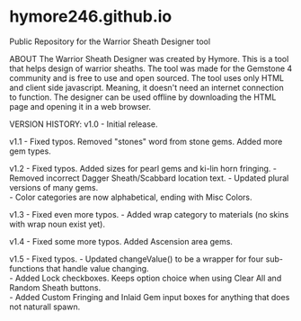 # hymore246.github.io
Public Repository for the Warrior Sheath Designer tool

ABOUT
The Warrior Sheath Designer was created by Hymore.
This is a tool that helps design of warrior sheaths. The tool was made for the Gemstone 4 community
and is free to use and open sourced. The tool uses only HTML and client side javascript. Meaning, it
doesn't need an internet connection to function. The designer can be used offline by downloading
the HTML page and opening it in a web browser.

VERSION HISTORY:
v1.0  - Initial release.

v1.1  - Fixed typos. Removed "stones" word from stone gems. Added more gem types.

v1.2  - Fixed typos. Added sizes for pearl gems and ki-lin horn fringing.
      - Removed incorrect Dagger Sheath/Scabbard location text. 
      - Updated plural versions of many gems.        
      - Color categories are now alphabetical, ending with Misc Colors.
         
v1.3  - Fixed even more typos.
      - Added wrap category to materials (no skins with wrap noun exist yet).
        
v1.4  - Fixed some more typos. Added Ascension area gems.

v1.5  - Fixed typos. 
      - Updated changeValue() to be a wrapper for four sub-functions that handle value changing.        
      - Added Lock checkboxes. Keeps option choice when using Clear All and Random Sheath buttons.        
      - Added Custom Fringing and Inlaid Gem input boxes for anything that does not naturall spawn.		
